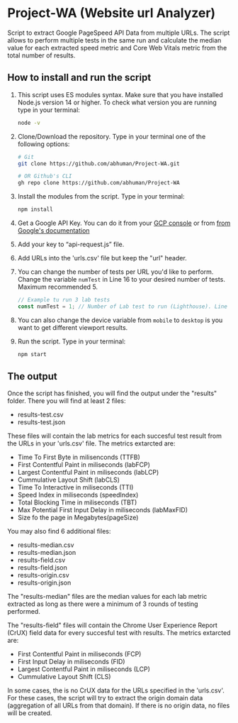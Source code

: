 # Project-WA (Website url Analyzer)

Script to extract Google PageSpeed API Data from multiple URLs. The script allows to perform multiple tests in the same run and calculate the median value for each extracted speed metric and Core Web Vitals metric from the total number of results.

## How to install and run the script

1. This script uses ES modules syntax. Make sure that you have installed Node.js version 14 or higher. To check what version you are running type in your terminal:

   ```bash
   node -v
   ```

2. Clone/Download the repository. Type in your terminal one of the following options:

   ```bash
   # Git
   git clone https://github.com/abhuman/Project-WA.git

   # OR Github's CLI
   gh repo clone https://github.com/abhuman/Project-WA
   ```

3. Install the modules from the script. Type in your terminal:

   ```bash
   npm install
   ```

4. Get a Google API Key. You can do it from your [GCP console](https://console.cloud.google.com/apis/credentials) or from [from Google's documentation](https://developers.google.com/speed/docs/insights/v5/get-started)
5. Add your key to “api-request.js” file.
6. Add URLs into the 'urls.csv' file but keep the "url" header.
7. You can change the number of tests per URL you'd like to perform. Change the variable `numTest` in Line 16 to your desired number of tests. Maximum recommended 5.
   ```javascript
   // Example tu run 3 lab tests
   const numTest = 1; // Number of Lab test to run (Lighthouse). Line 16
   ```
8. You can also change the device variable from `mobile` to `desktop` is you want to get different viewport results.
9. Run the script. Type in your terminal:
   ```bash
   npm start
   ```

## The output

Once the script has finished, you will find the output under the "results" folder. There you will find at least 2 files:

- results-test.csv
- results-test.json

These files will contain the lab metrics for each succesful test result from the URLs in your 'urls.csv' file. The metrics extarcted are:

- Time To First Byte in milisenconds (TTFB)
- First Contentful Paint in miliseconds (labFCP)
- Largest Contentful Paint in miliseconds (labLCP)
- Cummulative Layout Shift (labCLS)
- Time To Interactive in miliseconds (TTI)
- Speed Index in miliseconds (speedIndex)
- Total Blocking Time in miliseconds (TBT)
- Max Potential First Input Delay in miliseconds (labMaxFID)
- Size fo the page in Megabytes(pageSize)

You may also find 6 additional files:

- results-median.csv
- results-median.json
- results-field.csv
- results-field.json
- results-origin.csv
- results-origin.json

The "results-median" files are the median values for each lab metric extracted as long as there were a minimum of 3 rounds of testing performed.

The "results-field" files will contain the Chrome User Experience Report (CrUX) field data for every succesful test with results. The metrics extarcted are:

- First Contentful Paint in miliseconds (FCP)
- First Input Delay in miliseconds (FID)
- Largest Contentful Paint in miliseconds (LCP)
- Cummulative Layout Shift (CLS)

In some cases, the is no CrUX data for the URLs specified in the 'urls.csv'. For these cases, the script will try to extract the origin domain data (aggregation of all URLs from that domain). If there is no origin data, no files will be created.

